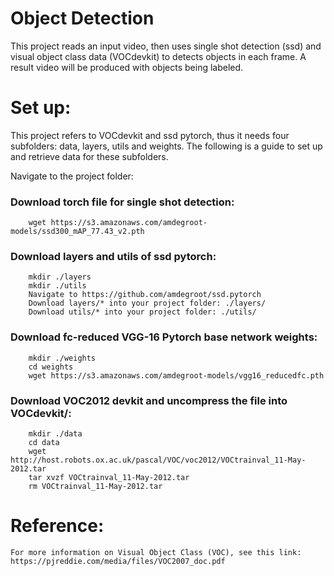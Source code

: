 # Object Detection

This project reads an input video, then uses single shot detection (ssd)
and visual object class data (VOCdevkit) to detects objects in each frame.
A result video will be produced with objects being labeled.

# Set up:

This project refers to VOCdevkit and ssd pytorch, thus it needs four subfolders:
data, layers, utils and weights. The following is a guide to set up and
retrieve data for these subfolders.

Navigate to the project folder:

### Download torch file for single shot detection:
	
```
	wget https://s3.amazonaws.com/amdegroot-models/ssd300_mAP_77.43_v2.pth
```

### Download layers and utils of ssd pytorch:

```	
	mkdir ./layers
	mkdir ./utils
	Navigate to https://github.com/amdegroot/ssd.pytorch
	Download layers/* into your project folder: ./layers/
	Download utils/* into your project folder: ./utils/
```

### Download fc-reduced VGG-16 Pytorch base network weights:
	
```
	mkdir ./weights
	cd weights
	wget https://s3.amazonaws.com/amdegroot-models/vgg16_reducedfc.pth
```

### Download VOC2012 devkit and uncompress the file into VOCdevkit/:
 
```
	mkdir ./data
	cd data
	wget http://host.robots.ox.ac.uk/pascal/VOC/voc2012/VOCtrainval_11-May-2012.tar
	tar xvzf VOCtrainval_11-May-2012.tar
	rm VOCtrainval_11-May-2012.tar
```

# Reference: 
	
	For more information on Visual Object Class (VOC), see this link:
	https://pjreddie.com/media/files/VOC2007_doc.pdf 


